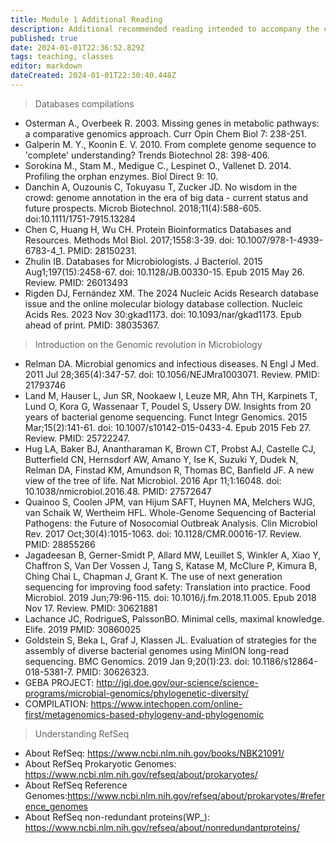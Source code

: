 ```yaml
---
title: Module 1 Additional Reading
description: Additional recommended reading intended to accompany the contents of MCB6318 Module 1
published: true
date: 2024-01-01T22:36:52.829Z
tags: teaching, classes
editor: markdown
dateCreated: 2024-01-01T22:30:40.448Z
---
```


> Databases compilations
- Osterman A., Overbeek R. 2003. Missing genes in metabolic pathways: a comparative genomics approach. Curr Opin Chem Biol 7: 238-251.
- Galperin M. Y., Koonin E. V. 2010. From complete genome sequence to 'complete' understanding? Trends Biotechnol 28: 398-406.
- Sorokina M., Stam M., Medigue C., Lespinet O., Vallenet D. 2014. Profiling the orphan enzymes. Biol Direct 9: 10. 
- Danchin A, Ouzounis C, Tokuyasu T, Zucker JD. No wisdom in the crowd: genome annotation in the era of big data - current status and future prospects. Microb Biotechnol. 2018;11(4):588-605. doi:10.1111/1751-7915.13284
- Chen C, Huang H, Wu CH. Protein Bioinformatics Databases and Resources. Methods Mol Biol. 2017;1558:3-39. doi: 10.1007/978-1-4939-6783-4_1. PMID: 28150231.
- Zhulin IB. Databases for Microbiologists. J Bacteriol. 2015 Aug1;197(15):2458-67. doi: 10.1128/JB.00330-15. Epub 2015 May 26. Review. PMID: 26013493
- Rigden DJ, Fernández XM. The 2024 Nucleic Acids Research database issue and the online molecular biology database collection. Nucleic Acids Res. 2023 Nov 30:gkad1173. doi: 10.1093/nar/gkad1173. Epub ahead of print. PMID: 38035367.

> Introduction on the Genomic revolution in Microbiology

- Relman DA. Microbial genomics and infectious diseases. N Engl J Med. 2011 Jul 28;365(4):347-57. doi: 10.1056/NEJMra1003071. Review.  PMID: 21793746
- Land M, Hauser L, Jun SR, Nookaew I, Leuze MR, Ahn TH, Karpinets T, Lund O, Kora G, Wassenaar T, Poudel S, Ussery DW. Insights from 20 years of bacterial genome sequencing. Funct Integr Genomics. 2015 Mar;15(2):141-61. doi: 10.1007/s10142-015-0433-4. Epub 2015 Feb 27. Review.  PMID: 25722247.
- Hug LA, Baker BJ, Anantharaman K, Brown CT, Probst AJ, Castelle CJ, Butterfield CN, Hernsdorf AW, Amano Y, Ise K, Suzuki Y, Dudek N, Relman DA, Finstad KM, Amundson R, Thomas BC, Banfield JF. A new view of the tree of life. Nat Microbiol. 2016 Apr 11;1:16048. doi: 10.1038/nmicrobiol.2016.48. PMID: 27572647
- Quainoo S, Coolen JPM, van Hijum SAFT, Huynen MA, Melchers WJG, van Schaik W, Wertheim HFL. Whole-Genome Sequencing of Bacterial Pathogens: the Future of Nosocomial Outbreak Analysis. Clin Microbiol Rev. 2017 Oct;30(4):1015-1063. doi: 10.1128/CMR.00016-17. Review.  PMID: 28855266
- Jagadeesan B, Gerner-Smidt P, Allard MW, Leuillet S, Winkler A, Xiao Y, Chaffron S, Van Der Vossen J, Tang S, Katase M, McClure P, Kimura B, Ching Chai L, Chapman J, Grant K. The use of next generation sequencing for improving food safety: Translation into practice. Food Microbiol. 2019 Jun;79:96-115. doi: 10.1016/j.fm.2018.11.005. Epub 2018 Nov 17. Review.  PMID: 30621881
- Lachance JC, RodrigueS, PalssonBO. Minimal cells, maximal knowledge. Elife. 2019 PMID: 30860025
- Goldstein S, Beka L, Graf J, Klassen JL. Evaluation of strategies for the assembly of diverse bacterial genomes using MinION long-read sequencing. BMC Genomics. 2019 Jan 9;20(1):23. doi: 10.1186/s12864-018-5381-7. PMID: 30626323.
- GEBA PROJECT: http://jgi.doe.gov/our-science/science-programs/microbial-genomics/phylogenetic-diversity/
- COMPILATION: https://www.intechopen.com/online-first/metagenomics-based-phylogeny-and-phylogenomic

> Understanding RefSeq
- About RefSeq: https://www.ncbi.nlm.nih.gov/books/NBK21091/
- About RefSeq Prokaryotic Genomes: https://www.ncbi.nlm.nih.gov/refseq/about/prokaryotes/
- About RefSeq Reference  Genomes:https://www.ncbi.nlm.nih.gov/refseq/about/prokaryotes/#reference_genomes
- About RefSeq non-redundant proteins(WP_): https://www.ncbi.nlm.nih.gov/refseq/about/nonredundantproteins/


 
